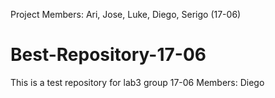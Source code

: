 Project Members: Ari, Jose, Luke, Diego, Serigo (17-06)
# Best-Repository-17-06
This is a test repository for lab3 group 17-06 Members: Diego
